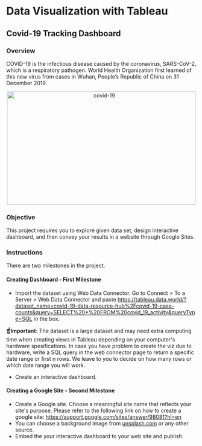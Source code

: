 # Data Visualization with Tableau
## Covid-19 Tracking Dashboard
### Overview
COVID-19 is the infectious disease caused by the coronavirus, SARS-CoV-2, which is a respiratory pathogen. World Health Organization first learned of this new virus from cases in Wuhan, People’s Republic of China on 31 December 2019.

<center class="img-fluid" alt="label">
<img src="https://drive.google.com/uc?export=view&amp;id=11yLhtbPmrhXvVXNM375yaz-6g76T_BnP" alt="covid-19" width="500" height="300">
</center>

### Objective
This project requires you to explore given data set, design interactive dashboard, and then convey your results in a website through Google Sites. 

### Instructions
There are two milestones in the project.
#### Creating Dashboard - First Milestone
* Import the dataset using Web Data Connector. Go to Connect > To a Server > Web Data Connector and paste https://tableau.data.world/?dataset_name=covid-19-data-resource-hub%2Fcovid-19-case-counts&query=SELECT%20*%20FROM%20covid_19_activity&queryType=SQL in the box. 
<div class="alert alert-danger" role="alert">
    <b>☝Important:</b> The dataset is a large dataset and may need extra computing time when creating views in Tableau depending on your computer's hardware spesifications. In case you have problem to create the viz due to hardware, write a SQL query in the web connector page to return a specific date range or first n rows. We leave to you to decide on how many rows or which date range you will work.
</div>

* Create an interactive dashboard.
#### Creating a Google Site - Second Milestone
* Create a Google site. Choose a meaningful site name that reflects your site's purpose. 
Please refer to the following link on how to create a google site:
https://support.google.com/sites/answer/98081?hl=en
* You can choose a background image from [unsplash.com](https://unsplash.com/) or any other source.
* Embed the your interactive dashboard to your web site and publish.